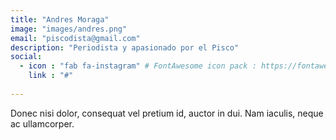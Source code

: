 ```yaml
---
title: "Andres Moraga"
image: "images/andres.png"
email: "piscodista@gmail.com"
description: "Periodista y apasionado por el Pisco"
social:
  - icon : "fab fa-instagram" # FontAwesome icon pack : https://fontawesome.com/icons
    link : "#"
  
---
```


Donec nisi dolor, consequat vel pretium id, auctor in dui. Nam iaculis, neque ac ullamcorper.